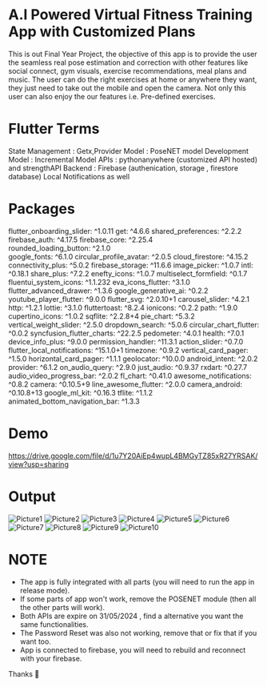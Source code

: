 # A.I Powered Virtual Fitness Training App with Customized Plans

This is out Final Year Project, the objective of this app is to provide the user the seamless real pose estimation and correction with other features like social connect, gym visuals, exercise recommendations, meal plans and music.
The user can do the right exercises at home or anywhere they want, they just need to take out the mobile and open the camera. Not only this user can also enjoy the our features i.e. Pre-defined exercises.

# Flutter Terms

State Management : Getx,Provider
Model : PoseNET model
Development Model : Incremental Model
APIs : pythonanywhere (customized API hosted) and strengthAPI
Backend : Firebase (authenication, storage , firestore database) 
Local Notifications as well


# Packages

  flutter_onboarding_slider: ^1.0.11
  get: ^4.6.6
  shared_preferences: ^2.2.2
  firebase_auth: ^4.17.5
  firebase_core: ^2.25.4  
  rounded_loading_button: ^2.1.0  
  google_fonts: ^6.1.0
  circular_profile_avatar: ^2.0.5
  cloud_firestore: ^4.15.2
  connectivity_plus: ^5.0.2
  firebase_storage: ^11.6.6
  image_picker: ^1.0.7
  intl: ^0.18.1
  share_plus: ^7.2.2
  enefty_icons: ^1.0.7
  multiselect_formfield: ^0.1.7
  fluentui_system_icons: ^1.1.232
  eva_icons_flutter: ^3.1.0
  flutter_advanced_drawer: ^1.3.6
  google_generative_ai: ^0.2.2
  youtube_player_flutter: ^9.0.0
  flutter_svg: ^2.0.10+1
  carousel_slider: ^4.2.1
  http: ^1.2.1
  lottie: ^3.1.0
  fluttertoast: ^8.2.4
  ionicons: ^0.2.2
  path: ^1.9.0
  cupertino_icons: ^1.0.2
  sqflite: ^2.2.8+4
  pie_chart: ^5.3.2
  vertical_weight_slider: ^2.5.0
  dropdown_search: ^5.0.6
  circular_chart_flutter: ^0.0.2
  syncfusion_flutter_charts: ^22.2.5
  pedometer: ^4.0.1
  health: ^7.0.1
  device_info_plus: ^9.0.0
  permission_handler: ^11.3.1
  action_slider: ^0.7.0
  flutter_local_notifications: ^15.1.0+1
  timezone: ^0.9.2
  vertical_card_pager: ^1.5.0
  horizontal_card_pager: ^1.1.1
  geolocator: ^10.0.0
  android_intent: ^2.0.2
  provider: ^6.1.2
  on_audio_query: ^2.9.0
  just_audio: ^0.9.37
  rxdart: ^0.27.7
  audio_video_progress_bar: ^2.0.2
  fl_chart: ^0.41.0
  awesome_notifications: ^0.8.2
  camera: ^0.10.5+9
  line_awesome_flutter: ^2.0.0
  camera_android: ^0.10.8+13
  google_ml_kit: ^0.16.3
  tflite: ^1.1.2  
  animated_bottom_navigation_bar: ^1.3.3

# Demo

https://drive.google.com/file/d/1u7Y20AiEp4wupL4BMGyTZ85xR27YRSAK/view?usp=sharing

# Output

![Picture1](https://github.com/mirza-asjad/AI-Powered-Virtual-Fitness-Training-App-With-Customized-Plans/assets/125024331/66e58a39-5804-4ade-a3c3-bf70b7e49dc1)
![Picture2](https://github.com/mirza-asjad/AI-Powered-Virtual-Fitness-Training-App-With-Customized-Plans/assets/125024331/a3f12920-dc34-4453-9fd3-7a82e2637d10)
![Picture3](https://github.com/mirza-asjad/AI-Powered-Virtual-Fitness-Training-App-With-Customized-Plans/assets/125024331/8b583d96-7786-4221-8985-024bbb62fbe6)
![Picture4](https://github.com/mirza-asjad/AI-Powered-Virtual-Fitness-Training-App-With-Customized-Plans/assets/125024331/c07aabe4-a40c-4f08-ace6-a89db3a682f8)
![Picture5](https://github.com/mirza-asjad/AI-Powered-Virtual-Fitness-Training-App-With-Customized-Plans/assets/125024331/6a888408-698e-4295-902e-6a2ba9c9a90f)
![Picture6](https://github.com/mirza-asjad/AI-Powered-Virtual-Fitness-Training-App-With-Customized-Plans/assets/125024331/c0443518-bc7f-4cdb-895b-928c24d1985b)
![Picture7](https://github.com/mirza-asjad/AI-Powered-Virtual-Fitness-Training-App-With-Customized-Plans/assets/125024331/be747b68-ed2f-4879-b287-73c231f5cb60)
![Picture8](https://github.com/mirza-asjad/AI-Powered-Virtual-Fitness-Training-App-With-Customized-Plans/assets/125024331/2e353dbb-6fe0-41d4-abdb-0299f70ed8ff)
![Picture9](https://github.com/mirza-asjad/AI-Powered-Virtual-Fitness-Training-App-With-Customized-Plans/assets/125024331/bfb10716-b220-496b-a48e-a7daa91f04be)
![Picture10](https://github.com/mirza-asjad/AI-Powered-Virtual-Fitness-Training-App-With-Customized-Plans/assets/125024331/ba7c857d-4c78-48fe-9dc2-23ce51e3c6fc)



# NOTE 

* The app is fully integrated with all parts (you will need to run the app in release mode).
* If some parts of app won't work, remove the POSENET module (then all the other parts will work).
* Both APIs are expire on 31/05/2024 , find a alternative you want the same functionalities.
* The Password Reset was also not working, remove that or fix that if you want too.
* App is connected to firebase, you will need to rebuild and reconnect with your firebase.

Thanks 👋

